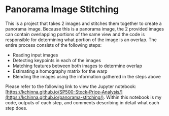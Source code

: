 # Panorama Image Stitching

This is a project that takes 2 images and stitches them together to create a panorama image. Because this is a panorama image, the 2 provided images can contain overlapping portions of the same view and the code is responsible for determining what portion of the image is an overlap. The entire process consists of the following steps:

* Reading input images
* Detecting keypoints in each of the images
* Matching features between both images to determine overlap
* Estimating a homography matrix for the warp
* Blending the images using the information gathered in the steps above

Please refer to the following link to view the Jupyter notebook: [https://kchinna.github.io/SP500-Stock-Price-Analysis/](https://kchinna.github.io/panorama-stitching/). Within this notebook is my code, outputs of each step, and comments describing in detail what each step does.
